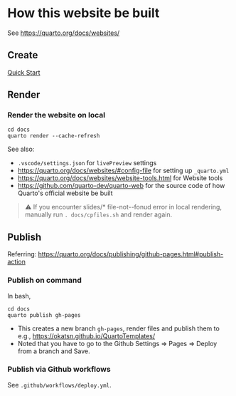 # How this website be built

See https://quarto.org/docs/websites/

## Create 

[Quick Start](https://quarto.org/docs/websites/#quick-start)


## Render

### Render the website on local

```
cd docs
quarto render --cache-refresh
```

See also:

- `.vscode/settings.json` for `livePreview` settings
- https://quarto.org/docs/websites/#config-file for setting up `_quarto.yml`
- https://quarto.org/docs/websites/website-tools.html for Website tools
- https://github.com/quarto-dev/quarto-web for the source code of how Quarto's official website be built


> ⚠️ If you encounter slides/* file-not--fonud error in local rendering, manually run `. docs/cpfiles.sh` and render again.

## Publish

Referring: https://quarto.org/docs/publishing/github-pages.html#publish-action


### Publish on command

In bash, 

```
cd docs
quarto publish gh-pages
```

- This creates a new branch `gh-pages`, render files and publish them to e.g., https://okatsn.github.io/QuartoTemplates/
- Noted that you have to go to the Github Settings => Pages => Deploy from a branch and Save.

### Publish via Github workflows

See `.github/workflows/deploy.yml`.